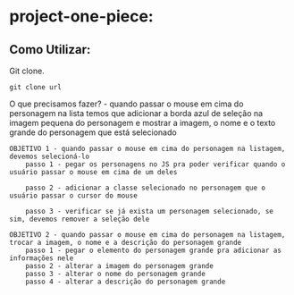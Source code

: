 # project-one-piece:
## Como Utilizar:
Git clone.
```
git clone url
```
O que precisamos fazer? - quando passar o mouse em cima do personagem na lista temos que adicionar a borda azul de seleção na imagem pequena do personagem e mostrar a imagem, o nome e o texto grande do personagem que está selecionado

    OBJETIVO 1 - quando passar o mouse em cima do personagem na listagem, devemos selecioná-lo
        passo 1 - pegar os personagens no JS pra poder verificar quando o usuário passar o mouse em cima de um deles
        
        passo 2 - adicionar a classe selecionado no personagem que o usuário passar o cursor do mouse
        
        passo 3 - verificar se já exista um personagem selecionado, se sim, devemos remover a seleção dele 

    OBJETIVO 2 - quando passar o mouse em cima do personagem na listagem, trocar a imagem, o nome e a descrição do personagem grande
        passo 1 - pegar o elemento do personagem grande pra adicionar as informações nele
        passo 2 - alterar a imagem do personagem grande
        passo 3 - alterar o nome do personagem grande
        passo 4 - alterar a descrição do personagem grande
